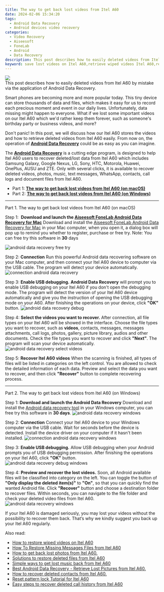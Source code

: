 ```yaml
---
title: The way to get back lost videos from Itel A60
date: 2024-02-06 15:34:20
tags: 
  - Android Data Recovery
  - Android devices video recovery
categories: 
  - Video Recovery
  - Aiseesoft
  - FoneLab
  - Android
  - Data Recovery
description: This post describes how to easily deleted videos from Itel A60 by mistake via the application of Android Data Recovery.
keyword: save lost videos on Itel A60,retrieve wiped videos Itel A60,recover lost videos from Itel A60,undeleted videos from Itel A60,Itel A60 videos recovery,Regain missing videos on Itel A60,Itel A60 reset but recover video,how can i find my deleted video Itel A60,Itel A60 data recovery,Itel A60 video deleted itself,Itel A60 retrieve deleted video,Itel A60 video recovery
---
```


<img src="https://img0mobiles.techidaily.com/images/best-assets/devices/itel/itel-a60/3.jpg" class="atpl-imgstyle"  />

<div class="atpl-content atpl-for-fonelab-android recover-video">

<div class="atpl-post-description-part-1">
This post describes how to easily deleted videos from Itel A60 by mistake via the application of Android Data Recovery.
</div>

<div class="atpl-post-description-part-2">
<div class="tpl-content-sub-paragraph-normal">
    <p>
        Smart phones are becoming more and more popular today. This tiny device can store thousands of data and files, which makes it easy for us to record each precious moment and event in our daily lives. Unfortunately, data missing might happen to everyone. What if we lost some important videos on our Itel A60 which we'd rather keep them forever, such as someone's birthday party or business videos, and more?
    </p>
    <p>
        Don't panic! In this post, we will discuss how our Itel A60 stores the videos and how to retrieve deleted videos from Itel A60 easily. From now on, the operation of <a href="https://tools.techidaily.com/aiseesoft-android-data-recovery/" target="_blank" rel="noopener"><strong>Android Data Recovery</strong></a> could be as easy as you can imagine.
    </p>
</div>
</div>

<div class="atpl-post-description-part-3">
<div class="tpl-content-sub-paragraph-normal">
    <p>
        The <a href="https://tools.techidaily.com/aiseesoft-android-data-recovery/" target="_blank" rel="noopener"><strong>Android Data Recovery</strong></a> is a cutting edge program, is designed to help Itel A60 users to recover deleted/lost data from Itel A60 which includes Samsung Galaxy, Google Nexus, LG, Sony, HTC, Motorola, Huawei, OnePlus, AUSU and ZTE. Only with several clicks, it is available to recover deleted videos, photos, music, text messages, WhatsApp, contacts, call logs and document files from Itel A60.
    </p>
</div>
</div>

<ul>
  <li>Part 1: <strong><a href="#p1"> The way to get back lost videos from Itel A60  (on macOS)</a></strong></li>
  <li>Part 2: <strong><a href="#p2"> The way to get back lost videos from Itel A60  (on Windows)</a></strong></li>
</ul>

<!-- Part 1 -->
<a id="p1" name="p1" ></a><hr>

<div>
  <span class="atpl-step-part-style">Part 1. The way to get back lost videos from Itel A60 (on macOS)</span>
</div>  

<span class="atpl-stepstyle-a"><span>Step 1: </span></span> <strong>Download and launch the <a href="https://tools.techidaily.com/aiseesoft-android-data-recovery-for-mac/" target="_blank" rel="noopener">Aiseesoft FoneLab Android Data Recovery for Mac</a></strong>
Download and install the <a href="https://tools.techidaily.com/aiseesoft-android-data-recovery-for-mac/" target="_blank" rel="noopener">Aiseesoft FoneLab Android Data Recovery for Mac</a> in your Mac computer, when you open it, a dialog box will pop up to remind you whether to register, purchase or free try.
Note: You can free try this software in <strong>30</strong> days

<img src="https://tools.techidaily.com/images/apps/aiseesoft/android-data-recovery/mac-free-try.png" class="atpl-imgstyle" alt="android data recovery free try" />

<span class="atpl-stepstyle-a"><span>Step 2: </span></span> <strong>Connection</strong>
Run this powerful Android data recovering software on your Mac computer, and then connect your Itel A60 device to computer via the USB cable. The program will detect your device automatically.
<img src="https://tools.techidaily.com/images/apps/aiseesoft/android-data-recovery/mac-connection-interface.jpg" class="atpl-imgstyle" alt="connection android data recovery" />

<span class="atpl-stepstyle-a"><span>Step 3: </span></span> <strong>Enable USB debugging.</strong>
<strong>Android Data Recovery</strong> will prompt you to enable USB debugging on your Itel A60 if you don't open the debugging mode. The program will detect the version of your Itel A60 device automatically and give you the instruction of opening the USB debugging mode on your A60. After finishing the operations on your device, click <strong>"OK"</strong> button.
<img src="https://tools.techidaily.com/images/apps/aiseesoft/android-data-recovery/mac-android-usb-debug.jpg"  class="atpl-imgstyle" alt="android data recovery debug" />

<span class="atpl-stepstyle-a"><span>Step 4: </span></span> <strong>Select the videos you want to recover.</strong>
After connection, all file types on your Itel A60 will be showed in the interface. Choose the file types you want to recover, such as <strong>videos</strong>, contacts, messages, messages attachments, call logs, photos, gallery, picture library,  audios and other documents. Check the file types you want to recover and click <b>"Next"</b>. The program will scan your device automatically.
<img src="https://tools.techidaily.com/images/apps/aiseesoft/android-data-recovery/mac-choose-type-videos.jpg" class="atpl-imgstyle" alt="android data recovery select videos" />

<span class="atpl-stepstyle-a"><span>Step 5: </span></span> <strong>Recover Itel A60 videos</strong>
When the scanning is finished, all types of files will be listed in categories on the left control. You are allowed to check the detailed information of each data. Preview and select the data you want to recover, and then click <b>"Recover"</b> button to complete recovering process.


<a id="p2" name="p2"></a><hr>

<!-- Part 2 -->
<div>
<span class="atpl-step-part-style">Part 2. The way to get back lost videos from Itel A60 (on Windows)</span>
</div>

<span class="atpl-stepstyle-a"><span>Step 1: </span></span> <strong>Download and launch the Android Data Recovery</strong>
Download and install the <a href="https://tools.techidaily.com/aiseesoft-android-data-recovery-for-win/" target="_blank" rel="noopener">Android data recovery tool</a> in your Windows computer, you can free try this software in <b>30 days</b>.
<img src="https://tools.techidaily.com/images/apps/aiseesoft/android-data-recovery/win-start-interface.png"  class="atpl-imgstyle" alt="android data recovery windows" />

<span class="atpl-stepstyle-a"><span>Step 2: </span></span> <strong>Connection</strong>
Connect your Itel A60 device to your Windows computer via the USB cable. Wait for seconds before the device is detected. Install the device driver on your computer if it hasn't been installed.
<img src="https://tools.techidaily.com/images/apps/aiseesoft/android-data-recovery/win-connection-interface.png" class="atpl-imgstyle" alt="connection android data recovery windows" />

<span class="atpl-stepstyle-a"><span>Step 3: </span></span> <strong>Enable USB debugging.</strong>
Allow USB debugging when your Android prompts you of USB debugging permission. After finishing the operations on your Itel A60, click <b>"OK"</b> button.
<img src="https://tools.techidaily.com/images/apps/aiseesoft/android-data-recovery/win-android-usb-debug.png" class="atpl-imgstyle" alt="android data recovery debug windows" />

<span class="atpl-stepstyle-a"><span>Step 4: </span></span> <strong>Preview and recover the lost videos.</strong>
Soon, all Android available files will be classified into category on the left. You can toggle the button of <b>"Only display the deleted item(s)"</b> to <b>"On"</b>, so that you can quickly find the wanted Android file. Click <b>"Recover"</b> button and choose a destination folder to recover files. Within seconds, you can navigate to the file folder and check your deleted video files from Itel A60.
<img src="https://tools.techidaily.com/images/apps/aiseesoft/android-data-recovery/win-recover-videos.jpg" class="atpl-imgstyle" alt="android data recovery windows" />

<div class="atpl-post-description-part-4">
<div class="tpl-content-sub-paragraph-normal">
    <p>
        If your Itel A60 is damaged seriously, you may lost your videos without the possibility to recover them back. That’s why we kindly suggest you back up your Itel A60 regularly.
    </p>
</div>
</div>

<ins class="adsbygoogle"
     style="display:block"
     data-ad-client="ca-pub-7571918770474297"
     data-ad-slot="8358498916"
     data-ad-format="auto"
     data-full-width-responsive="true"></ins>

<span class="atpl-alsoreadstyle">Also read:</span>
<div><ul>
<li><a href="/how-to-restore-wiped-videos-on-itel-a60-by-fonelab-android-recover-video/" target="_blank" rel="noopener"><u>How to restore wiped videos on Itel A60</u></a></li>
<li><a href="/how-to-restore-missing-messages-files-from-itel-a60-by-fonelab-android-recover-messages/" target="_blank" rel="noopener"><u>How To  Restore Missing Messages Files from Itel A60</u></a></li>
<li><a href="/how-to-get-back-lost-photos-from-itel-a60-by-fonelab-android-recover-photos/" target="_blank" rel="noopener"><u>How to get back lost photos from Itel A60.</u></a></li>
<li><a href="/solutions-to-restore-deleted-files-from-itel-a60-by-fonelab-android-recover-data/" target="_blank" rel="noopener"><u>Solutions to restore deleted files from Itel A60</u></a></li>
<li><a href="/simple-ways-to-get-lost-music-back-from-itel-a60-by-fonelab-android-recover-music/" target="_blank" rel="noopener"><u>Simple ways to get lost music back from Itel A60</u></a></li>
<li><a href="/best-android-data-recovery-retrieve-lost-pictures-from-itel-a60-by-fonelab-android-recover-pictures/" target="_blank" rel="noopener"><u>Best Android Data Recovery - Retrieve Lost Pictures from Itel A60.</u></a></li>
<li><a href="/how-to-recover-deleted-contacts-from-itel-a60-by-fonelab-android-recover-contacts/" target="_blank" rel="noopener"><u>How to recover deleted contacts from Itel A60.</u></a></li>
<li><a href="/reset-pattern-lock-tutorial-for-itel-a60-by-drfone-android-unlock-android-unlock/" target="_blank" rel="noopener"><u>Reset pattern lock Tutorial for Itel A60</u></a></li>
<li><a href="/easy-steps-to-recover-deleted-call-history-from-itel-a60-by-fonelab-android-recover-call-logs/" target="_blank" rel="noopener"><u>Easy steps to recover deleted call history from Itel A60</u></a></li>
</ul></div>

</div>
